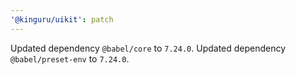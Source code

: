 ```yaml
---
'@kinguru/uikit': patch
---
```


Updated dependency `@babel/core` to `7.24.0`.
Updated dependency `@babel/preset-env` to `7.24.0`.
